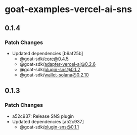 # goat-examples-vercel-ai-sns

## 0.1.4

### Patch Changes

- Updated dependencies [b9af25b]
  - @goat-sdk/core@0.4.5
  - @goat-sdk/adapter-vercel-ai@0.2.6
  - @goat-sdk/plugin-sns@0.1.2
  - @goat-sdk/wallet-solana@0.2.10

## 0.1.3

### Patch Changes

- a52c937: Release SNS plugin
- Updated dependencies [a52c937]
  - @goat-sdk/plugin-sns@0.1.1
